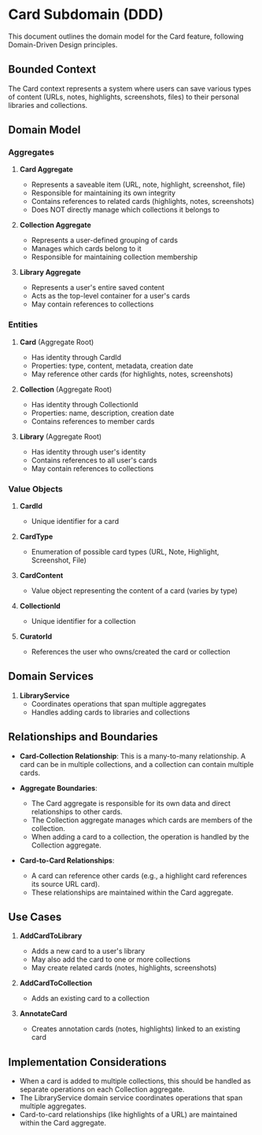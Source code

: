 # Card Subdomain (DDD)

This document outlines the domain model for the Card feature, following Domain-Driven Design principles.

## Bounded Context

The Card context represents a system where users can save various types of content (URLs, notes, highlights, screenshots, files) to their personal libraries and collections.

## Domain Model

### Aggregates

1. **Card Aggregate**
   - Represents a saveable item (URL, note, highlight, screenshot, file)
   - Responsible for maintaining its own integrity
   - Contains references to related cards (highlights, notes, screenshots)
   - Does NOT directly manage which collections it belongs to

2. **Collection Aggregate**
   - Represents a user-defined grouping of cards
   - Manages which cards belong to it
   - Responsible for maintaining collection membership

3. **Library Aggregate**
   - Represents a user's entire saved content
   - Acts as the top-level container for a user's cards
   - May contain references to collections

### Entities

1. **Card** (Aggregate Root)
   - Has identity through CardId
   - Properties: type, content, metadata, creation date
   - May reference other cards (for highlights, notes, screenshots)

2. **Collection** (Aggregate Root)
   - Has identity through CollectionId
   - Properties: name, description, creation date
   - Contains references to member cards

3. **Library** (Aggregate Root)
   - Has identity through user's identity
   - Contains references to all user's cards
   - May contain references to collections

### Value Objects

1. **CardId**
   - Unique identifier for a card

2. **CardType**
   - Enumeration of possible card types (URL, Note, Highlight, Screenshot, File)

3. **CardContent**
   - Value object representing the content of a card (varies by type)

4. **CollectionId**
   - Unique identifier for a collection

5. **CuratorId**
   - References the user who owns/created the card or collection

## Domain Services

1. **LibraryService**
   - Coordinates operations that span multiple aggregates
   - Handles adding cards to libraries and collections

## Relationships and Boundaries

- **Card-Collection Relationship**: This is a many-to-many relationship. A card can be in multiple collections, and a collection can contain multiple cards.
  
- **Aggregate Boundaries**: 
  - The Card aggregate is responsible for its own data and direct relationships to other cards.
  - The Collection aggregate manages which cards are members of the collection.
  - When adding a card to a collection, the operation is handled by the Collection aggregate.

- **Card-to-Card Relationships**:
  - A card can reference other cards (e.g., a highlight card references its source URL card).
  - These relationships are maintained within the Card aggregate.

## Use Cases

1. **AddCardToLibrary**
   - Adds a new card to a user's library
   - May also add the card to one or more collections
   - May create related cards (notes, highlights, screenshots)

2. **AddCardToCollection**
   - Adds an existing card to a collection

3. **AnnotateCard**
   - Creates annotation cards (notes, highlights) linked to an existing card

## Implementation Considerations

- When a card is added to multiple collections, this should be handled as separate operations on each Collection aggregate.
- The LibraryService domain service coordinates operations that span multiple aggregates.
- Card-to-card relationships (like highlights of a URL) are maintained within the Card aggregate.

